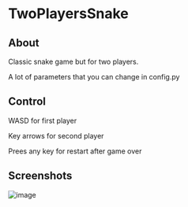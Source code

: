 # TwoPlayersSnake
## About
Classic snake game but for two players.

A lot of parameters that you can change in config.py

## Control
WASD for first player

Key arrows for second player

Prees any key for restart after game over

## Screenshots
![image](https://github.com/amirzabarov/TwoPlayersSnake/assets/137999045/00226a1a-fec5-4e20-904f-a7d52fb0ef6f)
